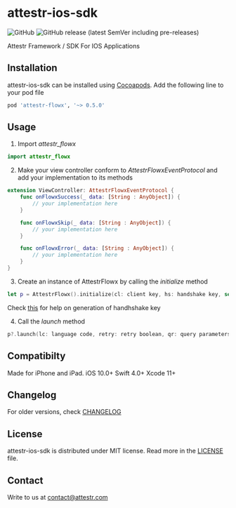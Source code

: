 # attestr-ios-sdk

![GitHub](https://img.shields.io/github/license/attestr/attestr-ios-sdk)
![GitHub release (latest SemVer including pre-releases)](https://img.shields.io/github/v/release/attestr/attestr-ios-sdk?include_prereleases)

Attestr Framework / SDK For IOS Applications

## Installation ##
attestr-ios-sdk can be installed using [Cocoapods](https://cocoapods.org).
Add the following line to your pod file

```Ruby
pod 'attestr-flowx', '~> 0.5.0'
```

## Usage ##
1. Import _attestr_flowx_
```Swift
import attestr_flowx
```
2. Make your view controller conform to _AttestrFlowxEventProtocol_ and add your implementation to its methods
```Swift
extension ViewController: AttestrFlowxEventProtocol {
    func onFlowxSuccess(_ data: [String : AnyObject]) {
        // your implementation here
    }

    func onFlowxSkip(_ data: [String : AnyObject]) {
        // your implementation here
    }

    func onFlowxError(_ data: [String : AnyObject]) {
        // your implementation here
    }
}
```
3. Create an instance of AttestrFlowx by calling the _initialize_ method
```Swift
let p = AttestrFlowx().initialize(cl: client key, hs: handshake key, self)
```
Check [this](https://docs.attestr.com/attestr-docs/create-handshake-api) for help on generation of handhshake key

4. Call the _launch_ method
```Swift
p?.launch(lc: language code, retry: retry boolean, qr: query parameters dict)
```

## Compatibilty ##
Made for iPhone and iPad.
iOS 10.0+ Swift 4.0+ Xcode 11+

## Changelog ##
For older versions, check [CHANGELOG](CHANGELOG.md)

## License ##
attestr-ios-sdk is distributed under MIT license. Read more in the [LICENSE](LICENSE) file.

## Contact ##
Write to us at [contact@attestr.com](mailto:contact@attestr.com)
